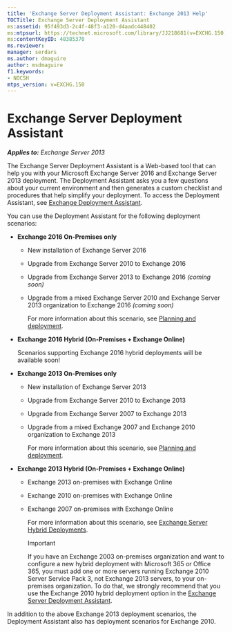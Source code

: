```yaml
---
title: 'Exchange Server Deployment Assistant: Exchange 2013 Help'
TOCTitle: Exchange Server Deployment Assistant
ms:assetid: 95f493d3-2c4f-48f3-a120-d4aadc448402
ms:mtpsurl: https://technet.microsoft.com/library/JJ218681(v=EXCHG.150)
ms:contentKeyID: 48385370
ms.reviewer: 
manager: serdars
ms.author: dmaguire
author: msdmaguire
f1.keywords:
- NOCSH
mtps_version: v=EXCHG.150
---
```


# Exchange Server Deployment Assistant

_**Applies to:** Exchange Server 2013_

The Exchange Server Deployment Assistant is a Web-based tool that can help you with your Microsoft Exchange Server 2016 and Exchange Server 2013 deployment. The Deployment Assistant asks you a few questions about your current environment and then generates a custom checklist and procedures that help simplify your deployment. To access the Deployment Assistant, see [Exchange Deployment Assistant](https://assistants.microsoft.com/).

You can use the Deployment Assistant for the following deployment scenarios:

- **Exchange 2016 On-Premises only**

  - New installation of Exchange Server 2016

  - Upgrade from Exchange Server 2010 to Exchange 2016

  - Upgrade from Exchange Server 2013 to Exchange 2016 *(coming soon)*

  - Upgrade from a mixed Exchange Server 2010 and Exchange Server 2013 organization to Exchange 2016 *(coming soon)*

    For more information about this scenario, see [Planning and deployment](planning-and-deployment-for-exchange-2013-installation-instructions.md).

- **Exchange 2016 Hybrid (On-Premises + Exchange Online)**

    Scenarios supporting Exchange 2016 hybrid deployments will be available soon\!

- **Exchange 2013 On-Premises only**

  - New installation of Exchange Server 2013

  - Upgrade from Exchange Server 2010 to Exchange 2013

  - Upgrade from Exchange Server 2007 to Exchange 2013

  - Upgrade from a mixed Exchange 2007 and Exchange 2010 organization to Exchange 2013

    For more information about this scenario, see [Planning and deployment](planning-and-deployment-for-exchange-2013-installation-instructions.md).

- **Exchange 2013 Hybrid (On-Premises + Exchange Online)**

  - Exchange 2013 on-premises with Exchange Online

  - Exchange 2010 on-premises with Exchange Online

  - Exchange 2007 on-premises with Exchange Online

    For more information about this scenario, see [Exchange Server Hybrid Deployments](https://docs.microsoft.com/exchange/exchange-hybrid).

    > [!IMPORTANT]
    > If you have an Exchange 2003 on-premises organization and want to configure a new hybrid deployment with Microsoft 365 or Office 365, you must add one or more servers running Exchange 2010 Server Service Pack 3, not Exchange 2013 servers, to your on-premises organization. To do that, we strongly recommend that you use the Exchange 2010 hybrid deployment option in the <A href="https://assistants.microsoft.com/2010">Exchange Server Deployment Assistant</A>.

In addition to the above Exchange 2013 deployment scenarios, the Deployment Assistant also has deployment scenarios for Exchange 2010.

